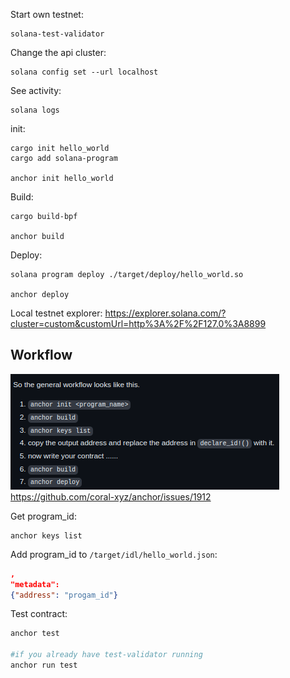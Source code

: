 Start own testnet:
```
solana-test-validator
```

Change the api cluster:
```
solana config set --url localhost
```

See activity:
```
solana logs
```

init:
```
cargo init hello_world 
cargo add solana-program

anchor init hello_world
```

Build:
```
cargo build-bpf

anchor build
```

Deploy:
```
solana program deploy ./target/deploy/hello_world.so

anchor deploy
```

Local testnet explorer:
 https://explorer.solana.com/?cluster=custom&customUrl=http%3A%2F%2F127.0%3A8899

## Workflow 
![workflow anchor](images/workflow.png)
https://github.com/coral-xyz/anchor/issues/1912

Get program_id:
```
anchor keys list
```

Add program_id to `/target/idl/hello_world.json`:
```json
,
"metadata":
{"address": "progam_id"}
```

Test contract:
```bash
anchor test 
 
#if you already have test-validator running
anchor run test
```
